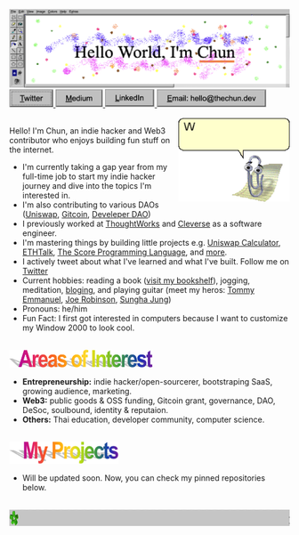 <img src="./assets/header.png">
<a href="https://twitter.com/chunza2542" target="_blank">
  <img src="./assets/twitter.png" height="32">
</a>
<a href="https://medium.com/@chunza2542" target="_blank">
  <img src="./assets/medium.png" height="32">
</a>
<a href="https://www.linkedin.com/in/chunza2542/" target="_blank">
  <img src="./assets/linkedin.png" height="32">
</a>
<a href="mailto:hello@thechun.dev">
  <img src="./assets/email.png" height="32">
</a>
<br>
<br>

<a target="_blank" href="https://twitter.com/messages/compose?text=Hello!%20Chun&recipient_id=734228556910186498">
  <img align="right" src="./assets/clippy.gif" width=200 />
</a>

Hello! I'm Chun, an indie hacker and Web3 contributor who enjoys building fun stuff on the internet.
- I'm currently taking a gap year from my full-time job to start my indie hacker journey and dive into the topics I'm interested in.
- I'm also contributing to various DAOs ([Uniswap](https://unigrants.org/), [Gitcoin](http://gitcoin.co/), [Develeper DAO](https://www.developerdao.com/))
- I previously worked at [ThoughtWorks](https://www.thoughtworks.com/) and [Cleverse](https://cleverse.com/) as a software engineer.
- I'm mastering things by building little projects e.g. [Uniswap Calculator](https://uniswapv3.thechun.dev/), [ETHTalk](https://ethtalk.app/), [The Score Programming Language](https://github.com/chunza2542/score-language), and [more](https://github.com/chunza2542?tab=repositories).
- I actively tweet about what I've learned and what I've built. Follow me on [Twitter](https://twitter.com/chunza2542)
- Current hobbies: reading a book ([visit my bookshelf](https://www.goodreads.com/review/list/148571752-chun?utf8=%E2%9C%93&shelf=read&title=chun&sort=avg_rating&order=d)), jogging, meditation, [bloging](https://medium.com/chunza2542), and playing guitar (meet my heros: [Tommy Emmanuel](https://www.youtube.com/watch?v=1Khi2xaBTI4), [Joe Robinson](https://www.youtube.com/watch?v=zszIWqY3F2Q), [Sungha Jung](https://www.youtube.com/watch?v=mkRsz7didXI))
- Pronouns: he/him
- Fun Fact: I first got interested in computers because I want to customize my Window 2000 to look cool.

<br>
<img src="./assets/topic-areasofintesrest.png" height="32">

- **Entrepreneurship:** indie hacker/open-sourcerer, bootstraping SaaS, growing audience, marketing.
- **Web3:** public goods & OSS funding, Gitcoin grant, governance, DAO, DeSoc, soulbound, identity & reputaion.
- **Others:** Thai education, developer community, computer science.

<br>
<img src="./assets/topic-myprojects.png" height="40">

- Will be updated soon. Now, you can check my pinned repositories below. 

<br>
<img src="./assets/footer-marquee.gif" height="30">
